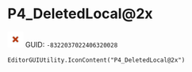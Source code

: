 # P4_DeletedLocal@2x
![](/img/P4_DeletedLocal@2x.png)
GUID: `-8322037022406320028`
```
EditorGUIUtility.IconContent("P4_DeletedLocal@2x")
```

